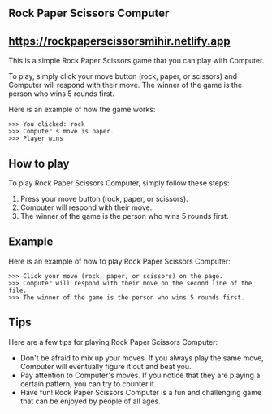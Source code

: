 ## Rock Paper Scissors Computer
## https://rockpaperscissorsmihir.netlify.app
This is a simple Rock Paper Scissors game that you can play with Computer.

To play, simply click your move button (rock, paper, or scissors) and Computer will respond with their move. The winner of the game is the person who wins 5 rounds first.

Here is an example of how the game works:

```
>>> You clicked: rock
>>> Computer's move is paper.
>>> Player wins
```

## How to play

To play Rock Paper Scissors Computer, simply follow these steps:

1. Press your move button (rock, paper, or scissors).
2. Computer will respond with their move.
3. The winner of the game is the person who wins 5 rounds first.

## Example

Here is an example of how to play Rock Paper Scissors Computer:

```
>>> Click your move (rock, paper, or scissors) on the page.
>>> Computer will respond with their move on the second line of the file.
>>> The winner of the game is the person who wins 5 rounds first.
```

## Tips

Here are a few tips for playing Rock Paper Scissors Computer:

* Don't be afraid to mix up your moves. If you always play the same move, Computer will eventually figure it out and beat you.
* Pay attention to Computer's moves. If you notice that they are playing a certain pattern, you can try to counter it.
* Have fun! Rock Paper Scissors Computer is a fun and challenging game that can be enjoyed by people of all ages.